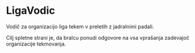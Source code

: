 # LigaVodic
Vodič za organizacijo liga tekem v preletih z jadralnimi padali.

Cilj spletne strani je, da bralcu ponudi odgovore na vsa vprašanja zadevajoč organizacije tekmovanja.
